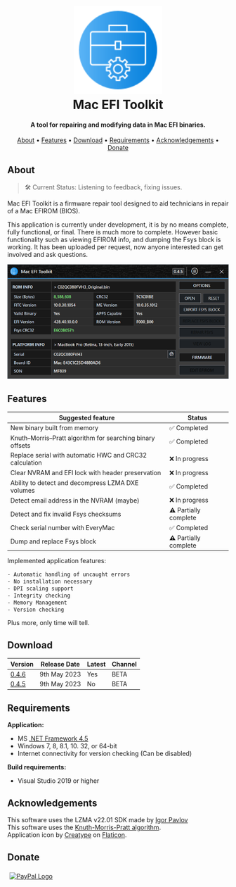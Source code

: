 <h1 align="center">
<img width="200" src="files/images/img128px.png" alt="SMCFT Logo">
<br>
Mac EFI Toolkit
</h1>

<h4 align="center">A tool for repairing and modifying data in Mac EFI binaries. </h4>

<p align="center">
  <a href="#about">About</a> •
  <a href="#features">Features</a> •
  <a href="#download">Download</a> •
  <a href="#requirements">Requirements</a> •
  <a href="#acknowledgements">Acknowledgements</a> •
  <a href="#donate">Donate</a>
</p>

## About

>🛠 Current Status: Listening to feedback, fixing issues.

Mac EFI Toolkit is a firmware repair tool designed to aid technicians in repair of a Mac EFIROM (BIOS).

This application is currently under development, it is by no means complete, fully functional, or final. There is much more to complete. However basic functionality such as viewing EFIROM info, and dumping the Fsys block is working. It has been uploaded per request, now anyone interested can get involved and ask questions.

<img width="600" src="files/images/met.png" alt="MET">

## Features


| Suggested feature                                          | Status        |
|------------------------------------------------------------|---------------|
| New binary built from memory                               |✅ Completed   |
| Knuth–Morris–Pratt algorithm for searching binary offsets  |✅ Completed   |
| Replace serial with automatic HWC and CRC32 calculation    |❌ In progress |
| Clear NVRAM and EFI lock with header preservation          |❌ In progress |
| Ability to detect and decompress LZMA DXE volumes          |✅ Completed   |
| Detect email address in the NVRAM (maybe)                  |❌ In progress|
| Detect and fix invalid Fsys checksums                      |⚠ Partially complete|
| Check serial number with EveryMac							 |✅ Completed   |
| Dump and replace Fsys block                                |⚠ Partially complete|

Implemented application features:
```
- Automatic handling of uncaught errors
- No installation necessary
- DPI scaling support
- Integrity checking
- Memory Management
- Version checking
```

Plus more, only time will tell.

## Download

| Version| Release Date| Latest | Channel |
|--------|-------------|--------|---------|
| [0.4.6](https://github.com/MuertoGB/MacEfiToolkit/releases/tag/046)  | 9th May 2023 | Yes | BETA |
| [0.4.5](https://github.com/MuertoGB/MacEfiToolkit/releases/tag/045)  | 9th May 2023 | No | BETA |

## Requirements

**Application:**
- MS [.NET Framework 4.5](https://www.microsoft.com/en-GB/download/details.aspx?id=30653)
- Windows 7, 8, 8.1, 10. 32, or 64-bit
- Internet connectivity for version checking (Can be disabled)

**Build requirements:**
- Visual Studio 2019 or higher

## Acknowledgements

This software uses the LZMA v22.01 SDK made by [Igor Pavlov](https://www.7-zip.org/sdk.html)\
This software uses the [Knuth-Morris-Pratt algorithm](https://en.wikipedia.org/wiki/Knuth%E2%80%93Morris%E2%80%93Pratt_algorithm
).\
Application icon by [Creatype](https://www.flaticon.com/free-icon/toolkit_6457096?term=toolkit&page=1&position=38&origin=search&related_id=6457096) on [Flaticon](https://www.flaticon.com).

## Donate

<a href="https://www.paypal.com/donate/?hosted_button_id=Z88F3UEZB47SQ"><img width="160" src="https://www.paypalobjects.com/webstatic/mktg/Logo/pp-logo-200px.png" alt="PayPal Logo" vspace="5" hspace="5"></a>
